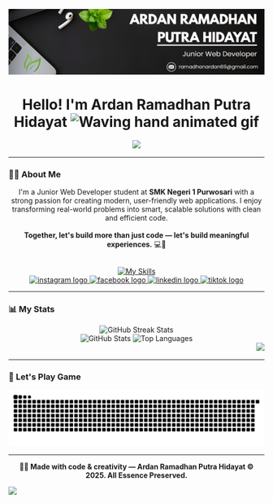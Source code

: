 <!-- ## Hello! I'm Ardan Ramadhan 👋 -->

<!--
**Ardan2008/Ardan2008** is a ✨ _special_ ✨ repository because its `README.md` (this file) appears on your GitHub profile.

Here are some ideas to get you started:

- 🔭 I’m currently working on ...
- 🌱 I’m currently learning ...
- 👯 I’m looking to collaborate on ...
- 🤔 I’m looking for help with ...
- 💬 Ask me about ...
- 📫 How to reach me: ...
- 😄 Pronouns: ...
- ⚡ Fun fact: ...
-->

![Ardan Ramadhan](img/banner.png)

<h1 align="center">Hello! I'm Ardan Ramadhan Putra Hidayat <img src="https://raw.githubusercontent.com/nixin72/nixin72/master/wave.gif" 
alt="Waving hand animated gif"
height="45" width="45"/></h1></h1>


<p align="center">
  <img src="https://readme-typing-svg.herokuapp.com/?lines=Junior%20Web%20Developer;SMK%20Negeri%201%20Purwosari%20Student;Building%20Modern%20Web%20Experiences;&font=Pacifico&center=true&width=700&height=60&color=58a6ff&vCenter=true&size=35" />
</p>

---

### 👨‍💻 About Me

<p align="center">
  I'm a Junior Web Developer student at <b>SMK Negeri 1 Purwosari</b> with a strong passion for creating modern, user-friendly web applications.
  I enjoy transforming real-world problems into smart, scalable solutions with clean and efficient code.<br><br>
  <strong>Together, let's build more than just code — let's build meaningful experiences.</strong> 💻🚀
</p>

##

<div align="center">
  <a href="https://skillicons.dev">
    <img src="https://skillicons.dev/icons?i=html,css,js,figma,php,mysql,laravel,react,tailwind,scss" alt="My Skills" />
  </a>
</div>

<div align="center">
  <a href="https://www.instagram.com/codeofardan?igsh=MWszbnR4eXk5dHF6NQ==" target="_blank">
    <img src="https://img.shields.io/static/v1?message=Instagram&logo=instagram&label=&color=E4405F&logoColor=white&labelColor=&style=for-the-badge" height="25" alt="instagram logo"  />
  </a>
  <a href="https://www.facebook.com/share/18m5uES7Tc/" target="_blank">
    <img src="https://img.shields.io/static/v1?message=facebook&logo=facebook&label=&color=blue&logoColor=white&labelColor=&style=for-the-badge" height="25" alt="facebook logo"  />
  </a>
  <a href="https://www.linkedin.com/in/ardan-ramadhan-5a12a537b/" target="_blank">
    <img src="https://img.shields.io/static/v1?message=linkedin&logo=linkedin&label=&color=blue&logoColor=white&labelColor=&style=for-the-badge" height="25" alt="linkedin logo"  />
  </a>
  <a href="https://www.tiktok.com/@yoo_selen?_t=ZS-8yUN6GOFctW&_r=1" target="_blank">
    <img src="https://img.shields.io/static/v1?message=tiktok&logo=tiktok&label=&color=black&logoColor=white&labelColor=&style=for-the-badge" height="25" alt="tiktok logo"  />
  </a>
</div>

---

### 📊 My Stats

<div align="center">
  <img src="https://nirzak-streak-stats.vercel.app/?user=Ardan2008&theme=radical&hide_border=false" alt="GitHub Streak Stats"/>
  <br>
  <div>
    <img src="https://github-readme-stats.vercel.app/api?username=Ardan2008&theme=radical&hide_border=false&include_all_commits=false&count_private=false" alt="GitHub Stats" height="150"/>
    <img src="https://github-readme-stats.vercel.app/api/top-langs/?username=Ardan2008&theme=radical&hide_border=false&include_all_commits=false&count_private=false&layout=compact" alt="Top Languages" height="150"/>
  </div>
</div>
<div align="right">
  <img src="https://visitor-badge.laobi.icu/badge?page_id=Ardan2008.Ardan2008&left_color=darkslateblue&right_color=royalblue&left_text=visitors" />
</div>

<!-- #### 🏆 GitHub Trophies
![](https://github-profile-trophy.vercel.app/?username=Ardan2008&theme=radical&no-frame=false&no-bg=true&margin-w=4) -->

<!-- <div align="center">
<h2>🔝 Top Contributed Repo</h2>
<img src="https://github-contributor-stats.vercel.app/api?username=Ardan2008&limit=5&theme=radical&combine_all_yearly_contributions=true" alt="Top Repo Stats">
</div> -->

---

### 🐍 Let's Play Game

<!-- <picture>
  <source media="(prefers-color-scheme: dark)" srcset="https://cdn.jsdelivr.net/gh/Ardan2008/Ardan2008@output/pacman-contribution-graph-dark.svg">
  <source media="(prefers-color-scheme: light)" srcset="https://cdn.jsdelivr.net/gh/Ardan2008/Ardan2008@output/pacman-contribution-graph.svg">
  <img alt="pacman contribution graph" src="https://cdn.jsdelivr.net/gh/Ardan2008/Ardan2008@output/pacman-contribution-graph.svg">
</picture> -->


<!-- ![pacman contribution graph](https://raw.githubusercontent.com/Ardan2008/Ardan2008/output/pacman-contribution-graph.svg) -->

<img src="https://raw.githubusercontent.com/Ardan2008/Ardan2008/output/snake.svg" alt="Snake contribution animation" />

---

<div align="center">
  <b>👨‍💻 Made with code & creativity — Ardan Ramadhan Putra Hidayat © 2025. All Essence Preserved.</b>
</div>

[![](https://visitcount.itsvg.in/api?id=Ardan2008&icon=0&color=0)](https://visitcount.itsvg.in)

<!-- Proudly created with GPRM ( https://gprm.itsvg.in ) -->
